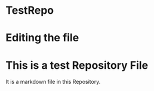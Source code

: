 # TestRepo
# Editing the file
# This is a test Repository File
It is a markdown file in this Repository.
